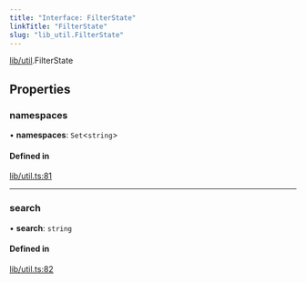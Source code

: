 ```yaml
---
title: "Interface: FilterState"
linkTitle: "FilterState"
slug: "lib_util.FilterState"
---
```


[lib/util](../modules/lib_util.md).FilterState

## Properties

### namespaces

• **namespaces**: `Set`<`string`\>

#### Defined in

[lib/util.ts:81](https://github.com/kinvolk/headlamp/blob/32b8f38/frontend/src/lib/util.ts#L81)

___

### search

• **search**: `string`

#### Defined in

[lib/util.ts:82](https://github.com/kinvolk/headlamp/blob/32b8f38/frontend/src/lib/util.ts#L82)
